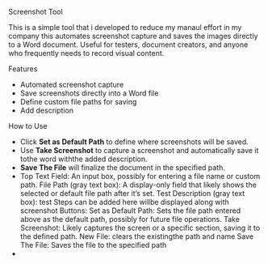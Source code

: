  Screenshot Tool

This is a simple tool that i developed to reduce my manaul effort in my company this automates screenshot capture and saves the images directly to a Word document. Useful for testers, document creators, 
and anyone who frequently needs to record visual content.

Features
- Automated screenshot capture
- Save screenshots directly into a Word file
- Define custom file paths for saving
- Add description

How to Use
- Click **Set as Default Path** to define where screenshots will be saved.
- Use **Take Screenshot** to capture a screenshot and automatically save it tothe word withthe added description.
- **Save The File** will finalize the document in the specified path.
- Top Text Field: An input box, possibly for entering a file name or custom path.
File Path (gray text box): A display-only field that likely shows the selected or default file path after it’s set.
Test Description (gray text box): test Steps can be added here willbe displayed along with screenshot
Buttons:
Set as Default Path: Sets the file path entered above as the default path, possibly for future file operations.
Take Screenshot: Likely captures the screen or a specific section, saving it to the defined path.
New File: clears the existingthe path and name 
Save The File: Saves the file to the specified path 
- 

